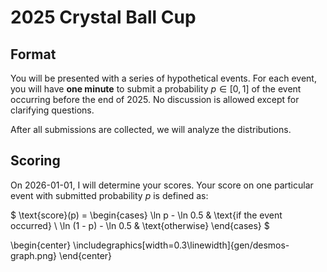 # 2025 Crystal Ball Cup

## Format

You will be presented with a series of hypothetical events. For each event, you will have 
**one minute** to submit a probability $p \in [0, 1]$ of the event occurring before the end
of 2025. No discussion is allowed except for clarifying questions. 

After all submissions are collected, we will analyze the distributions.

## Scoring

On 2026-01-01, I will determine your scores.  Your score on one particular event with 
submitted probability $p$ is defined as:

$
\text{score}(p) =
\begin{cases}
\ln p - \ln 0.5 & \text{if the event occurred} \\
\ln (1 - p) - \ln 0.5 & \text{otherwise}
\end{cases}
$

\begin{center}
\includegraphics[width=0.3\linewidth]{gen/desmos-graph.png}
\end{center}

